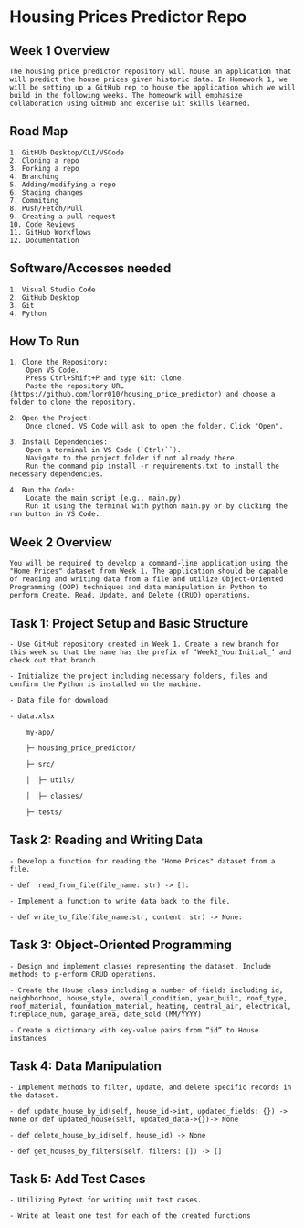 # Housing Prices Predictor Repo
## Week 1 Overview

    The housing price predictor repository will house an application that will predict the house prices given historic data. In Homework 1, we will be setting up a GitHub rep to house the application which we will build in the following weeks. The homeowrk will emphasize collaboration using GitHub and excerise Git skills learned.

## Road Map

    1. GitHUb Desktop/CLI/VSCode
    2. Cloning a repo
    3. Forking a repo
    4. Branching
    5. Adding/modifying a repo
    6. Staging changes
    7. Commiting
    8. Push/Fetch/Pull
    9. Creating a pull request
    10. Code Reviews
    11. GitHub Workflows
    12. Documentation

## Software/Accesses needed

    1. Visual Studio Code
    2. GitHub Desktop
    3. Git
    4. Python

## How To Run

    1. Clone the Repository:
        Open VS Code.
        Press Ctrl+Shift+P and type Git: Clone.
        Paste the repository URL (https://github.com/lorr010/housing_price_predictor) and choose a folder to clone the repository.

    2. Open the Project:
        Once cloned, VS Code will ask to open the folder. Click "Open".

    3. Install Dependencies:
        Open a terminal in VS Code (`Ctrl+``).
        Navigate to the project folder if not already there.
        Run the command pip install -r requirements.txt to install the necessary dependencies.

    4. Run the Code:
        Locate the main script (e.g., main.py).
        Run it using the terminal with python main.py or by clicking the run button in VS Code.


## Week 2  Overview  

    You will be required to develop a command-line application using the "Home Prices" dataset from Week 1. The application should be capable of reading and writing data from a file and utilize Object-Oriented Programming (OOP) techniques and data manipulation in Python to perform Create, Read, Update, and Delete (CRUD) operations.  


## Task 1: Project Setup and Basic Structure  

    - Use GitHub repository created in Week 1. Create a new branch for this week so that the name has the prefix of ‘Week2_YourInitial_’ and check out that branch. 

    - Initialize the project including necessary folders, files and confirm the Python is installed on the machine.  

    - Data file for download  

    - data.xlsx 

        my-app/ 
        
        ├─ housing_price_predictor/ 
        
        ├─ src/ 
        
        │  ├─ utils/	 
        
        │  ├─ classes/ 
        
        ├─ tests/ 

## Task 2: Reading and Writing Data  

    - Develop a function for reading the "Home Prices" dataset from a file. 

    - def  read_from_file(file_name: str) -> []: 

    - Implement a function to write data back to the file.  

    - def write_to_file(file_name:str, content: str) -> None: 

## Task 3: Object-Oriented Programming  

    - Design and implement classes representing the dataset. Include methods to p-erform CRUD operations.  

    - Create the House class including a number of fields including id, neighborhood, house_style, overall_condition, year_built, roof_type, roof_material, foundation_material, heating, central_air, electrical, fireplace_num, garage_area, date_sold (MM/YYYY) 

    - Create a dictionary with key-value pairs from “id” to House instances 

## Task 4: Data Manipulation  

    - Implement methods to filter, update, and delete specific records in the dataset.   

    - def update_house_by_id(self, house_id->int, updated_fields: {}) -> None or def updated_house(self, updated_data->{})-> None 

    - def delete_house_by_id(self, house_id) -> None 

    - def get_houses_by_filters(self, filters: []) -> [] 

## Task 5: Add Test Cases   

    - Utilizing Pytest for writing unit test cases. 

    - Write at least one test for each of the created functions 

 
